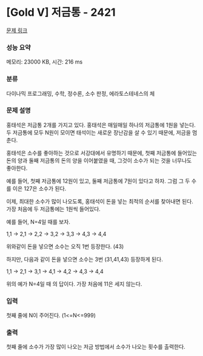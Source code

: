 # [Gold V] 저금통 - 2421 

[문제 링크](https://www.acmicpc.net/problem/2421) 

### 성능 요약

메모리: 23000 KB, 시간: 216 ms

### 분류

다이나믹 프로그래밍, 수학, 정수론, 소수 판정, 에라토스테네스의 체

### 문제 설명

<p>홍태석은 저금통 2개를 가지고 있다. 홍태석은 매일매일 하나의 저금통에 1원을 넣는다. 두 저금통에 모두 N원이 모이면 태석이는 새로운 장난감을 살 수 있기 때문에, 저금을 멈춘다.</p>

<p>홍태석은 소수를 좋아하는 것으로 서강대에서 유명하기 때문에, 첫째 저금통에 들어있는 돈의 양과 둘째 저금통의 돈의 양을 이어붙였을 때, 그것이 소수가 되는 것을 너무나도 좋아한다.</p>

<p>예를 들어, 첫째 저금통에 12원이 있고, 둘째 저금통에 7원이 있다고 하자. 그럼 그 두 수를 이은 127은 소수가 된다.</p>

<p>이제, 최대한 소수가 많이 나오도록, 홍태석이 돈을 넣는 최적의 순서를 찾아내면 된다. 가장 처음에 두 저금통에는 1원씩 들어있다.</p>

<p>예를 들어,  N=4일 때를 보자.</p>

<p>1,1 → 2,1 → 2,2 → 3,2 → 3,3 → 4,3 → 4,4</p>

<p>위와같이 돈을 넣으면 소수는 오직 1번 등장한다. (43)</p>

<p>하지만, 다음과 같이 돈을 넣으면 소수는 3번 (31,41,43) 등장하게 된다.</p>

<p>1,1 → 2,1 → 3,1 → 4,1 → 4,2 → 4,3 → 4,4</p>

<p>위의 예가 N=4일 때 의 답이다. 가장 처음에 11은 세지 않는다.</p>

### 입력 

 <p>첫째 줄에 N이 주어진다. (1<=N<=999)</p>

### 출력 

 <p>첫째 줄에 소수가 가장 많이 나오는 저금 방법에서 소수가 나오는 횟수를 출력한다.</p>

